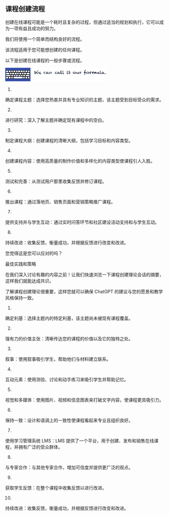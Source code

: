## 课程创建流程

创建在线课程可能是一个耗时且复杂的过程，但通过适当的规划和执行，它可以成为一项有益且成功的努力。

我们将使用一个简单而结构良好的流程。

该流程适用于您可能想创建的任何课程。

以下是创建在线课程的一般步骤或流程。

![图片](img/image-FD6GYVAN.png)

1.

确定课程主题：选择您热衷并具有专业知识的主题，该主题受到目标受众的需求。

2.

进行研究：深入了解主题并确定现有课程中的空白。

3.

制定课程大纲：创建课程的清晰大纲，包括学习目标和内容类型。

4.

创建课程内容：使用高质量的制作价值和多样化的内容类型使课程引人入胜。

5.

测试和完善：从测试用户那里收集反馈并修订课程。

6.

推出课程：通过落地页、销售页面和营销策略推广课程。

7.

提供支持并与学生互动：通过实时问答环节和社区建设活动支持和与学生互动。

8.

持续改进：收集反馈，衡量成功，并根据反馈进行改变和改进。

您觉得这是您可以应对的吗？

最佳实践和策略

在我们深入讨论有趣的内容之前！让我们快速浏览一下课程创建理论会话的摘要，这样我们就能达成共识。

了解课程创建理论很重要，这样您就可以确保 ChatGPT 的建议与您的愿景和教学风格保持一致。

1.

确定利基：选择主题内的特定利基，该主题尚未被现有课程覆盖。

2.

强有力的价值主张：清晰传达您的课程的价值以及它的独特之处。

3.

叙事：使用叙事吸引学生，帮助他们与材料建立联系。

4.

互动元素：使用测验、讨论和动手练习来吸引学生并帮助记忆。

5.

视觉和多媒体：使用图片、视频和信息图表来打破文字内容，使课程更具吸引力。

6.

保持一致：设计和语调上的一致性使课程看起来专业且组织良好。

7.

使用学习管理系统 LMS：LMS 提供了一个平台，用于创建、发布和销售在线课程，并拥有广泛的受众群体。

8.

与专家合作：与其他专家合作，增加可信度并提供更广泛的观点。

9.

获取学生反馈：在整个课程中收集反馈以进行改进。

10.

持续改进：收集反馈，衡量成功，并根据反馈进行改变和改进。
